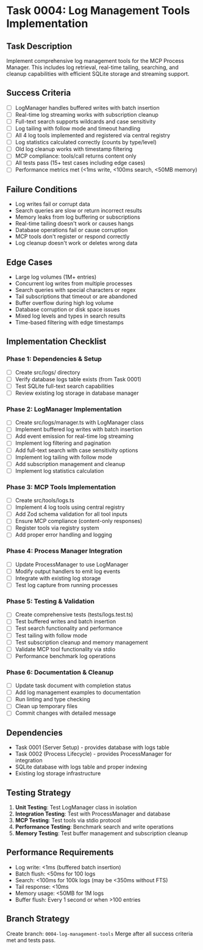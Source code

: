 # Task 0004: Log Management Tools Implementation

## Task Description
Implement comprehensive log management tools for the MCP Process Manager. This includes log retrieval, real-time tailing, searching, and cleanup capabilities with efficient SQLite storage and streaming support.

## Success Criteria
- [ ] LogManager handles buffered writes with batch insertion
- [ ] Real-time log streaming works with subscription cleanup
- [ ] Full-text search supports wildcards and case sensitivity
- [ ] Log tailing with follow mode and timeout handling
- [ ] All 4 log tools implemented and registered via central registry
- [ ] Log statistics calculated correctly (counts by type/level)
- [ ] Old log cleanup works with timestamp filtering
- [ ] MCP compliance: tools/call returns content only
- [ ] All tests pass (15+ test cases including edge cases)
- [ ] Performance metrics met (<1ms write, <100ms search, <50MB memory)

## Failure Conditions
- Log writes fail or corrupt data
- Search queries are slow or return incorrect results
- Memory leaks from log buffering or subscriptions
- Real-time tailing doesn't work or causes hangs
- Database operations fail or cause corruption
- MCP tools don't register or respond correctly
- Log cleanup doesn't work or deletes wrong data

## Edge Cases
- Large log volumes (1M+ entries)
- Concurrent log writes from multiple processes
- Search queries with special characters or regex
- Tail subscriptions that timeout or are abandoned
- Buffer overflow during high log volume
- Database corruption or disk space issues
- Mixed log levels and types in search results
- Time-based filtering with edge timestamps

## Implementation Checklist
### Phase 1: Dependencies & Setup
- [ ] Create src/logs/ directory
- [ ] Verify database logs table exists (from Task 0001)
- [ ] Test SQLite full-text search capabilities
- [ ] Review existing log storage in database manager

### Phase 2: LogManager Implementation
- [ ] Create src/logs/manager.ts with LogManager class
- [ ] Implement buffered log writes with batch insertion
- [ ] Add event emission for real-time log streaming
- [ ] Implement log filtering and pagination
- [ ] Add full-text search with case sensitivity options
- [ ] Implement log tailing with follow mode
- [ ] Add subscription management and cleanup
- [ ] Implement log statistics calculation

### Phase 3: MCP Tools Implementation
- [ ] Create src/tools/logs.ts
- [ ] Implement 4 log tools using central registry
- [ ] Add Zod schema validation for all tool inputs
- [ ] Ensure MCP compliance (content-only responses)
- [ ] Register tools via registry system
- [ ] Add proper error handling and logging

### Phase 4: Process Manager Integration
- [ ] Update ProcessManager to use LogManager
- [ ] Modify output handlers to emit log events
- [ ] Integrate with existing log storage
- [ ] Test log capture from running processes

### Phase 5: Testing & Validation
- [ ] Create comprehensive tests (tests/logs.test.ts)
- [ ] Test buffered writes and batch insertion
- [ ] Test search functionality and performance
- [ ] Test tailing with follow mode
- [ ] Test subscription cleanup and memory management
- [ ] Validate MCP tool functionality via stdio
- [ ] Performance benchmark log operations

### Phase 6: Documentation & Cleanup
- [ ] Update task document with completion status
- [ ] Add log management examples to documentation
- [ ] Run linting and type checking
- [ ] Clean up temporary files
- [ ] Commit changes with detailed message

## Dependencies
- Task 0001 (Server Setup) - provides database with logs table
- Task 0002 (Process Lifecycle) - provides ProcessManager for integration
- SQLite database with logs table and proper indexing
- Existing log storage infrastructure

## Testing Strategy
1. **Unit Testing**: Test LogManager class in isolation
2. **Integration Testing**: Test with ProcessManager and database
3. **MCP Testing**: Test tools via stdio protocol
4. **Performance Testing**: Benchmark search and write operations
5. **Memory Testing**: Test buffer management and subscription cleanup

## Performance Requirements
- Log write: <1ms (buffered batch insertion)
- Batch flush: <50ms for 100 logs
- Search: <100ms for 100k logs (may be <350ms without FTS)
- Tail response: <10ms
- Memory usage: <50MB for 1M logs
- Buffer flush: Every 1 second or when >100 entries

## Branch Strategy
Create branch: `0004-log-management-tools`
Merge after all success criteria met and tests pass.